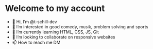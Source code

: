 # Welcome to my account

- 👋 Hi, I’m @t-schill-dev
- 👀 I’m interested in good comedy, musik, problem solving and sports
- 🌱 I’m currently learning HTML, CSS, JS, Git
- 💞️ I’m looking to collaborate on responsive websites
- 📫 How to reach me DM

<!---
t-schill-dev/t-schill-dev is a ✨ special ✨ repository because its `README.md` (this file) appears on your GitHub profile.
You can click the Preview link to take a look at your changes.
--->
